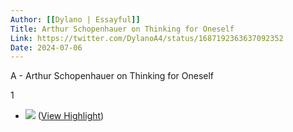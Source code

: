 ```yaml
---
Author: [[Dylano | Essayful]]
Title: Arthur Schopenhauer on Thinking for Oneself
Link: https://twitter.com/DylanoA4/status/1687192363637092352
Date: 2024-07-06
---
```

A - Arthur Schopenhauer on Thinking for Oneself

1
- ![](https://pbs.twimg.com/media/F2ocaubXEAEjJUj.jpg) ([View Highlight](https://read.readwise.io/read/01h7221ycsmgyrsr8133246kvf))
